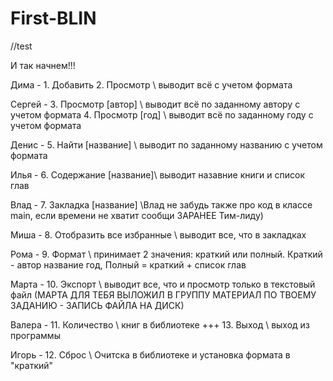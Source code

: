 First-BLIN
==========

//test

И так начнем!!!

Дима	-	1. Добавить
          	2. Просмотр 		\\ выводит всё с учетом формата

Сергей	-	3. Просмотр [автор]	\\ выводит всё по заданному автору с учетом формата
         	4. Просмотр [год]	\\ выводит всё по заданному году с учетом формата

Денис	-	5. Найти [название]	\\ выводит по заданному названию с учетом формата

Илья	-	6. Содержание [название]\\ выводит назавние книги и список глав

Влад	-	7. Закладка [название]	\\Влад не забудь также про код в классе main, если времени не хватит сообщи ЗАРАНЕЕ Тим-лиду)

Миша	-	8. Отобразить все избранные \\ выводит все, что в закладках

Рома	-	9. Формат 		\\ принимает 2 значения: краткий или полный. Краткий - автор название год, Полный = краткий + список глав

Марта	-	10. Экспорт		\\ выводит все, что и просмотр только в текстовый файл (МАРТА ДЛЯ ТЕБЯ ВЫЛОЖИЛ В ГРУППУ МАТЕРИАЛ ПО ТВОЕМУ ЗАДАНИЮ - ЗАПИСЬ ФАЙЛА НА ДИСК)

Валера	-	11. Количество		\\ книг в библиотеке +++ 13. Выход \\ выход из программы
       
Игорь	-	12. Сброс		\\ Очитска в библиотеке и установка формата в "краткий"




          

       
       
